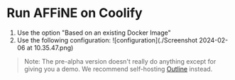 # Run AFFiNE on Coolify
1. Use the option "Based on an existing Docker Image"
2. Use the following configuration:
   ![configuration](./Screenshot 2024-02-06 at 10.35.47.png)

> Note: The pre-alpha version doesn't really do anything except for giving you a demo. We recommend self-hosting [Outline](https://github.com/grayhatdevelopers/outline-coolify/) instead.
